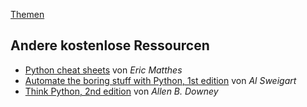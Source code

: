 [Themen](python-all-collection-topics-de.html)

<!-- CONTENT-BELOW -->

## Andere kostenlose Ressourcen

- [Python cheat sheets](https://ehmatthes.github.io/pcc_2e/cheat_sheets/cheat_sheets/) von _Eric Matthes_
- [Automate the boring stuff with Python, 1st edition](https://automatetheboringstuff.com/) von _Al Sweigart_
- [Think Python, 2nd edition](https://greenteapress.com/thinkpython2/html/index.html) von _Allen B. Downey_
